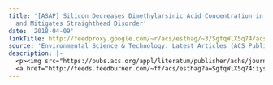 ```yaml
---
title: '[ASAP] Silicon Decreases Dimethylarsinic Acid Concentration in Rice Grain
  and Mitigates Straighthead Disorder'
date: '2018-04-09'
linkTitle: http://feedproxy.google.com/~r/acs/esthag/~3/SgfqWlX5q74/acs.est.8b00300
source: 'Environmental Science & Technology: Latest Articles (ACS Publications)'
description: |-
  <p><img src="https://pubs.acs.org/appl/literatum/publisher/achs/journals/content/esthag/0/esthag.ahead-of-print/acs.est.8b00300/20180406/images/medium/es-2018-00300p_0005.gif" alt="TOC Graphic"/></p><div><cite>Environmental Science & Technology</cite></div><div>DOI: 10.1021/acs.est.8b00300</div><div class="feedflare">
  <a href="http://feeds.feedburner.com/~ff/acs/esthag?a=SgfqWlX5q74:iysleVuESZA:yIl2AUoC8zA"><img src="http://feeds.feedburner.com/~ff/acs/esthag?d=yIl2AUoC8zA" border="0"></img></a>
---
```

